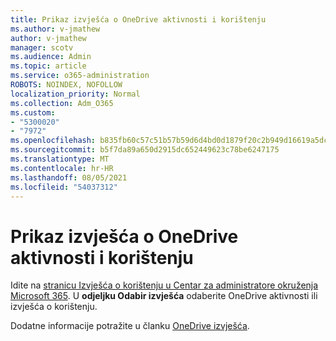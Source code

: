 ```yaml
---
title: Prikaz izvješća o OneDrive aktivnosti i korištenju
ms.author: v-jmathew
author: v-jmathew
manager: scotv
ms.audience: Admin
ms.topic: article
ms.service: o365-administration
ROBOTS: NOINDEX, NOFOLLOW
localization_priority: Normal
ms.collection: Adm_O365
ms.custom:
- "5300020"
- "7972"
ms.openlocfilehash: b835fb60c57c51b57b59d6d4bd0d1879f20c2b949d16619a5dcb924d4d66e194
ms.sourcegitcommit: b5f7da89a650d2915dc652449623c78be6247175
ms.translationtype: MT
ms.contentlocale: hr-HR
ms.lasthandoff: 08/05/2021
ms.locfileid: "54037312"
---
```

# <a name="view-reports-on-onedrive-activity-and-usage"></a>Prikaz izvješća o OneDrive aktivnosti i korištenju

Idite na [stranicu Izvješća o korištenju u Centar za administratore okruženja Microsoft 365](https://admin.microsoft.com/AdminPortal/Home). U **odjeljku Odabir izvješća** odaberite OneDrive aktivnosti ili izvješća o korištenju.

Dodatne informacije potražite u članku [OneDrive izvješća](https://go.microsoft.com/fwlink/?linkid=875239).
